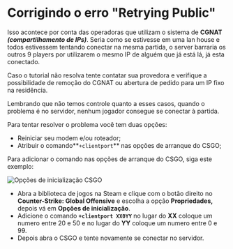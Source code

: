 # Corrigindo o erro "Retrying Public"

Isso acontece por conta das operadoras que utilizam o sistema de **CGNAT** _**\(compartilhamento de IPs\)**_. Seria como se estivesse em uma lan house e todos estivessem tentando conectar na mesma partida, o server barraria os outros 9 players por utilizarem o mesmo IP de alguém que já está lá, já esta conectado.

 Caso o tutorial não resolva tente contatar sua provedora e verifique a possibilidade de remoção do CGNAT ou abertura de pedido para um IP fixo na residência.

Lembrando que não temos controle quanto a esses casos, quando o problema é no servidor, nenhum jogador consegue se conectar à partida.

Para tentar resolver o problema você tem duas opções:

* Reiniciar seu modem e/ou roteador;
* Atribuir o comando**`+clientport`** nas opções de arranque do CSGO;

Para adicionar o comando nas opções de arranque do CSGO, siga este exemplo:

![Op&#xE7;&#xF5;es de inicializa&#xE7;&#xE3;o CSGO](../.gitbook/assets/corrigindo-o-erro-retrying-public.gif)

* Abra a biblioteca de jogos na Steam e clique com o botão direito no **Counter-Strike: Global Offensive** e escolha a opção **Propriedades,** depois vá em **Opções de inicialização**.
* Adicione o comando **`+clientport XX0YY`** no lugar do **XX** coloque um numero entre 20 e 50 e no lugar do **YY** coloque um numero entre 0 e 99.
* Depois abra o CSGO e tente novamente se conectar no servidor.


